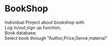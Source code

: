 # BookShop

Individual Project about bookshop with <br>
Log in/out,sign up function;<br>
Book database;<br>
Select book through "Author,Price,Genre,material"
